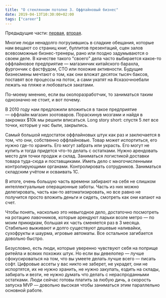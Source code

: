 ```yaml
---
title: "О стеклянном потолке 3. Оффлайновый бизнес"
date: 2019-04-13T10:30:00+02:00
tags: ["career"]
---
```


Предыдущие части: [первая](https://t.me/full_of_hatred/42), [вторая](https://t.me/full_of_hatred/43).

Многие люди ненадолго погрузившись в сладкие обещания, которые нам вещают со страниц книг, буллитов презентаций, сцен залов всевозможные бизнес-тренеры, рано или поздно задумываются о своем деле. В качестве такого "своего" дела часто выбирается какое-то оффлайновое предприятие — магазинчик китайского барахла, фургончик с фастфудом, СТО или похожие активности. Будущие бизнесмены мечтают о том, как они вложат десяток тысяч баксов, поставят все процессы на поток, а сами укатят на #сказочноебали лежать на пляже и любоваться закатами.

По-моему мнению, если вы околоразработчик, то заниматься таким однозначно не стоит, и вот почему.

В 2010 году нам предложили вложиться в такое предприятие — оффлайн магазин зоотоваров. Пораскинув мозгами и найдя в закромах $10k мы решили вписаться. Long story short: спустя 5 лет все точки, которые у нас были, закрылись.

Самый большой недостаток оффлайновых штук как раз и заключается в том, что они, собственно оффлайновые. Товар может испортиться, его нужно где-то хранить. Его могут забрать или украсть. Его могут не купить и тогда придется что-то делать с остатками. Нужно арендовать место для точки продаж и склад. Заниматься логистикой доставки товара туда-сюда и поставщиками. Иметь дело с многочисленными контролирующими органами. Контролировать сотрудников. Заниматься складским учётом и осваивать 1С.

В итоге, очень большую часть времени забирают на себя не слишком интеллектуальные операционные заботы. Часть из них можно делегировать, часть как-то автоматизировать, но все равно не получится просто вложить деньги и сидеть, смотреть как они капают на счет.

Чтобы понять, насколько это невыгодное дело, достаточно посмотреть на ротацию лавочников, которые арендуют ларьки возле метро — по моим прикидкам, большая их часть сменяется раз в 3 месяца. Стабильно выживают и долго существуют дешевые наливайки, сухофрукты и шаурма, игровые автоматы. Все остальное загибается довольно быстро.

Безусловно, есть люди, которые уверенно чувствуют себя на поприще ритейла и всяких похожих штук. Но если вы девелопер — лучше сфокусироваться на том, что вы умеете делать лучше всего — писать софт. Цифровые ассеты у вас никто не заберет, не украдет, они не испортятся, их не нужно хранить, не нужно закупать, ездить на склады, забирать и везти, не нужно думать что делать с нераспроданными остатками. Люди сейчас готовы платить за любую дичь, а скорость запуска MVP — довольно высокая чтобы заниматься этим параллельно основной работе.